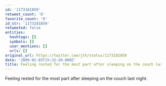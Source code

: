 ```yaml
---
id: '1173181859'
retweet_count: '0'
favorite_count: '0'
id_str: '1173181859'
retweeted: false
entities:
  hashtags: []
  symbols: []
  user_mentions: []
  urls: []
original_url: https://twitter.com/jth/status/1173181859
date: '2009-02-03T15:32:20.000Z'
title: Feeling rested for the most part after sleeping on the couch last night.
---
```


Feeling rested for the most part after sleeping on the couch last night.